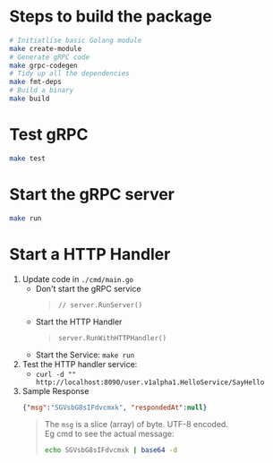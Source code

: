 # Steps to build the package
```sh
# Initiatlise basic Golang module
make create-module
# Generate gRPC code
make grpc-codegen
# Tidy up all the dependencies
make fmt-deps
# Build a binary
make build
```

# Test gRPC
```zsh
make test
```

# Start the gRPC server
```sh
make run
```

# Start a HTTP Handler
1. Update code in `./cmd/main.go`
   - Don't start the gRPC service
     > ```golang
     > // server.RunServer()
     > ```
   - Start the HTTP Handler
     > ```golang
     > server.RunWithHTTPHandler()
     > ```
   - Start the Service: `make run`
2. Test the HTTP handler service:
   - `curl -d "" http://localhost:8090/user.v1alpha1.HelloService/SayHello`
3. Sample Response
   ```json
   {"msg":"SGVsbG8sIFdvcmxk", "respondedAt":null}
   ```
   > The `msg` is a slice (array) of byte.  UTF-8 encoded.  
   > Eg cmd to see the actual message:  
   > ```bash
   > echo SGVsbG8sIFdvcmxk | base64 -d
   > ```
